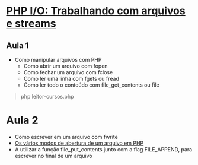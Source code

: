# [PHP I/O: Trabalhando com arquivos e streams](https://cursos.alura.com.br/course/php-io-arquivos-streams)

## Aula 1
* Como manipular arquivos com PHP
    * Como abrir um arquivo com fopen
    * Como fechar um arquivo com fclose
    * Como ler uma linha com fgets ou fread
    * Como ler todo o conteúdo com file_get_contents ou file

> php leitor-cursos.php

# Aula 2

* Como escrever em um arquivo com fwrite
* [Os vários modos de abertura de um arquivo em PHP](https://www.php.net/manual/pt_BR/function.fopen.php)
* A utilizar a função file_put_contents junto com a flag FILE_APPEND, para escrever no final de um arquivo